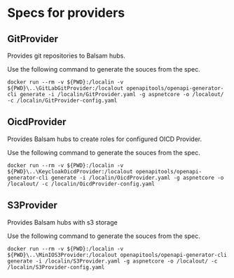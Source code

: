 # Specs for providers

## GitProvider
Provides git repositories to Balsam hubs.

Use the following command to generate the souces from the spec.
```
docker run --rm -v ${PWD}:/localin -v ${PWD}\..\GitLabGitProvider:/localout openapitools/openapi-generator-cli generate -i /localin/GitProvider.yaml -g aspnetcore -o /localout/ -c /localin/GitProvider-config.yaml
```

## OicdProvider
Provides Balsam hubs to create roles for configured OICD Provider.

Use the following command to generate the souces from the spec.
```
docker run --rm -v ${PWD}:/localin -v ${PWD}\..\KeycloakOicdProvider:/localout openapitools/openapi-generator-cli generate -i /localin/OicdProvider.yaml -g aspnetcore -o /localout/ -c /localin/OicdProvider-config.yaml
```

## S3Provider
Provides Balsam hubs with s3 storage

Use the following command to generate the souces from the spec.
```
docker run --rm -v ${PWD}:/localin -v ${PWD}\..\MinIOS3Provider:/localout openapitools/openapi-generator-cli generate -i /localin/S3Provider.yaml -g aspnetcore -o /localout/ -c /localin/S3Provider-config.yaml
```
